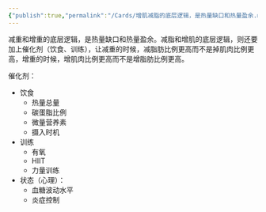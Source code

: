 ```yaml
---
{"publish":true,"permalink":"/Cards/增肌减脂的底层逻辑，是热量缺口和热量盈余.md","title":"增肌减脂的底层逻辑","created":"2022-12-12","modified":"2025-07-12","published":"2025-07-12T19:43:20.254+08:00","cssclasses":""}
---
```



减重和增重的底层逻辑，是热量缺口和热量盈余。减脂和增肌的底层逻辑，则还要加上催化剂（饮食、训练），让减重的时候，减脂肪比例更高而不是掉肌肉比例更高，增重的时候，增肌肉比例更高而不是增脂肪比例更高。

催化剂：

- 饮食
	- 热量总量
	- 碳蛋脂比例
	- 微量营养素
	- 摄入时机
- 训练
	- 有氧
	- HIIT
	- 力量训练
- 状态（心理）：
	- 血糖波动水平
	- 炎症控制
